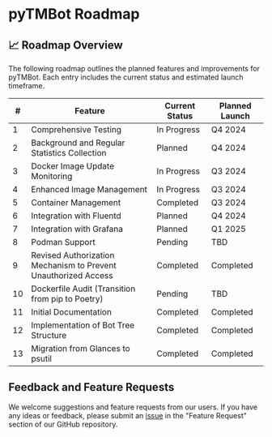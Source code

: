 # pyTMBot Roadmap

## 📈 Roadmap Overview

The following roadmap outlines the planned features and improvements for pyTMBot. Each entry includes the current status
and estimated launch timeframe.

| #  | Feature                                                        | Current Status | Planned Launch |
|----|----------------------------------------------------------------|----------------|----------------|
| 1  | Comprehensive Testing                                          | In Progress    | Q4 2024        |
| 2  | Background and Regular Statistics Collection                   | Planned        | Q4 2024        |
| 3  | Docker Image Update Monitoring                                 | In Progress    | Q3 2024        |
| 4  | Enhanced Image Management                                      | In Progress    | Q3 2024        |
| 5  | Container Management                                           | Completed      | Q3 2024        |
| 6  | Integration with Fluentd                                       | Planned        | Q4 2024        |
| 7  | Integration with Grafana                                       | Planned        | Q1 2025        |
| 8  | Podman Support                                                 | Pending        | TBD            |
| 9  | Revised Authorization Mechanism to Prevent Unauthorized Access | Completed      | Completed      |
| 10 | Dockerfile Audit (Transition from pip to Poetry)               | Pending        | TBD            |
| 11 | Initial Documentation                                          | Completed      | Completed      |
| 12 | Implementation of Bot Tree Structure                           | Completed      | Completed      |
| 13 | Migration from Glances to psutil                               | Completed      | Completed      |

## Feedback and Feature Requests

We welcome suggestions and feature requests from our users. If you have any ideas or feedback, please submit
an [issue](https://github.com/orenlab/pytmbot/issues/new/choose) in the "Feature Request" section of our GitHub
repository.

